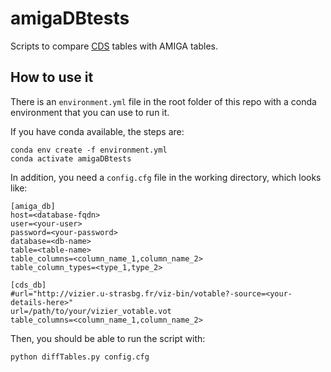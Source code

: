 amigaDBtests
============

Scripts to compare [CDS](https://cds.u-strasbg.fr/) tables with AMIGA tables.

How to use it
-------------

There is an `environment.yml` file in the root folder of this repo with a conda environment that you can use to run it.

If you have conda available, the steps are:
```
conda env create -f environment.yml 
conda activate amigaDBtests
```
In addition, you need a `config.cfg` file in the working directory, which looks like:
```
[amiga_db]
host=<database-fqdn>
user=<your-user>
password=<your-password>
database=<db-name>
table=<table-name>
table_columns=<column_name_1,column_name_2>
table_column_types=<type_1,type_2>

[cds_db]
#url="http://vizier.u-strasbg.fr/viz-bin/votable?-source=<your-details-here>"
url=/path/to/your/vizier_votable.vot
table_columns=<column_name_1,column_name_2>
```
Then, you should be able to run the script with:
```
python diffTables.py config.cfg
```
